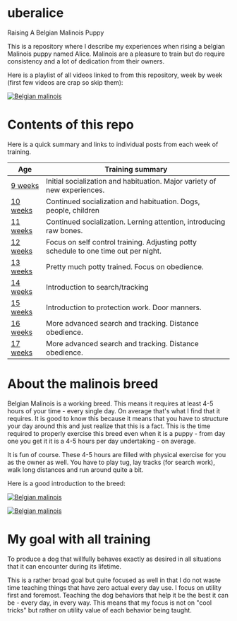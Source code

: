 # uberalice

Raising A Belgian Malinois Puppy

This is a repository where I describe my experiences when rising a belgian Malinois puppy named Alice. Malinois are a pleasure to train but do require consistency and a lot of dedication from their owners. 

Here is a playlist of all videos linked to from this repository, week by week (first few videos are crap so skip them): 

[![Belgian malinois](https://img.youtube.com/vi/W_d81uTRP1c/0.jpg)](https://www.youtube.com/watch?v=W_d81uTRP1c&list=PLOqygfz5v1hawka1qnALMBrdocXFgJmDd)

# Contents of this repo
Here is a quick summary and links to individual posts from each week of training. 

|Age|Training summary|
|-------|-----------|
|[9 weeks](log-week-10.md)|Initial socialization and habituation. Major variety of new experiences.|
|[10 weeks](log-week-11.md)|Continued socialization and habituation. Dogs, people, children|
|[11 weeks](log-week-12.md)|Continued socialization. Lerning attention, introducing raw bones.|
|[12 weeks](log-week-13.md)|Focus on self control training. Adjusting potty schedule to one time out per night.|
|[13 weeks](log-week-14.md)|Pretty much potty trained. Focus on obedience.|
|[14 weeks](log-week-15.md)|Introduction to search/tracking|
|[15 weeks](log-week-16.md)|Introduction to protection work. Door manners.|
|[16 weeks](log-week-17.md)|More advanced search and tracking. Distance obedience.|
|[17 weeks](log-week-18.md)|More advanced search and tracking. Distance obedience.|

# About the malinois breed

Belgian Malinois is a working breed. This means it requires at least 4-5 hours of your time - every single day. On average that's what I find that it requires. It is good to know this because it means that you have to structure your day around this and just realize that this is a fact. This is the time required to properly exercise this breed even when it is a puppy - from day one you get it it is a 4-5 hours per day undertaking - on average. 

It is fun of course. These 4-5 hours are filled with physical exercise for you as the owner as well. You have to play tug, lay tracks (for search work), walk long distances and run around quite a bit. 

Here is a good introduction to the breed:

[![Belgian malinois](https://img.youtube.com/vi/dkNzu6CSt8M/0.jpg)](https://www.youtube.com/watch?v=dkNzu6CSt8M)

[![Belgian malinois](https://img.youtube.com/vi/3PV1B0OCMY8/0.jpg)](https://www.youtube.com/watch?v=3PV1B0OCMY8)

# My goal with all training
To produce a dog that willfully behaves exactly as desired in all situations that it can encounter during its lifetime. 

This is a rather broad goal but quite focused as well in that I do not waste time teaching things that have zero actual every day use. I focus on utility first and foremost. Teaching the dog behaviors that help it be the best it can be - every day, in every way. This means that my focus is not on "cool tricks" but rather on utility value of each behavior being taught. 
